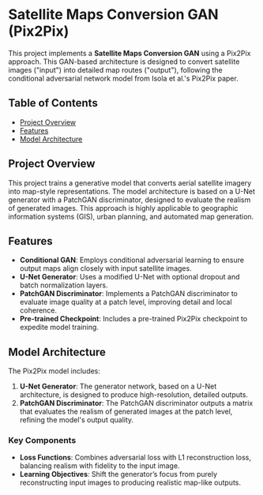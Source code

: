 # Satellite Maps Conversion GAN (Pix2Pix)

This project implements a **Satellite Maps Conversion GAN** using a Pix2Pix approach. This GAN-based architecture is designed to convert satellite images ("input") into detailed map routes ("output"), following the conditional adversarial network model from Isola et al.'s Pix2Pix paper.

## Table of Contents
- [Project Overview](#project-overview)
- [Features](#features)
- [Model Architecture](#model-architecture)

## Project Overview
This project trains a generative model that converts aerial satellite imagery into map-style representations. The model architecture is based on a U-Net generator with a PatchGAN discriminator, designed to evaluate the realism of generated images. This approach is highly applicable to geographic information systems (GIS), urban planning, and automated map generation.

## Features
- **Conditional GAN**: Employs conditional adversarial learning to ensure output maps align closely with input satellite images.
- **U-Net Generator**: Uses a modified U-Net with optional dropout and batch normalization layers.
- **PatchGAN Discriminator**: Implements a PatchGAN discriminator to evaluate image quality at a patch level, improving detail and local coherence.
- **Pre-trained Checkpoint**: Includes a pre-trained Pix2Pix checkpoint to expedite model training.

## Model Architecture
The Pix2Pix model includes:
1. **U-Net Generator**: The generator network, based on a U-Net architecture, is designed to produce high-resolution, detailed outputs.
2. **PatchGAN Discriminator**: The PatchGAN discriminator outputs a matrix that evaluates the realism of generated images at the patch level, refining the model's output quality.

### Key Components
- **Loss Functions**: Combines adversarial loss with L1 reconstruction loss, balancing realism with fidelity to the input image.
- **Learning Objectives**: Shift the generator’s focus from purely reconstructing input images to producing realistic map-like outputs.

